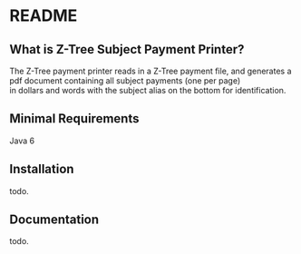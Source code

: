 README
======

What is Z-Tree Subject Payment Printer?
--------------
The Z-Tree payment printer reads in a Z-Tree payment file, and
generates a pdf document containing all subject payments (one per page)  
in dollars and words with the subject alias on the bottom for identification.

Minimal Requirements
--------------
Java 6

Installation
------------------
todo.

Documentation
------------------
todo.
